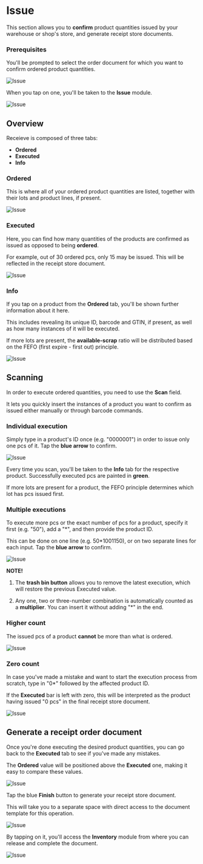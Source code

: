 # Issue

This section allows you to **confirm** product quantities issued by your warehouse or shop's store, and generate receipt store documents.

### Prerequisites

You'll be prompted to select the order document for which you want to confirm ordered product quantities.

![Issue](pictures/inv_con_issuenew.png)

When you tap on one, you'll be taken to the **Issue** module.

![Issue](pictures/inv_con_issue_modulenew.png)

## Overview

Receieve is composed of three tabs:

* **Ordered**
* **Executed**
* **Info**

### Ordered

This is where all of your ordered product quantities are listed, together with their lots and product lines, if present.

![Issue](pictures/inv_con_issue_orderednew.png)

### Executed

Here, you can find how many quantities of the products are confirmed as issued as opposed to being **ordered**.

For example, out of 30 ordered pcs, only 15 may be issued. This will be reflected in the receipt store document.

![Issue](pictures/inv_con_issue_executednew.png)

### Info

If you tap on a product from the **Ordered** tab, you'll be shown further information about it here.

This includes revealing its unique ID, barcode and GTIN, if present, as well as how many instances of it will be executed.

If more lots are present, the **available-scrap** ratio will be distributed based on the FEFO (first expire - first out) principle.

![Issue](pictures/inv_con_issue_infonew.png)

## Scanning

In order to execute ordered quantities, you need to use the **Scan** field.

It lets you quickly insert the instances of a product you want to confirm as issued either manually or through barcode commands.

### Individual execution

Simply type in a product's ID once (e.g. "0000001") in order to issue only one pcs of it. Tap the **blue arrow** to confirm.

![Issue](pictures/inv_con_issue_singlescannew.png)

Every time you scan, you'll be taken to the **Info** tab for the respective product. Successfully executed pcs are painted in **green**.

If more lots are present for a product, the FEFO principle determines which lot has pcs issued first.

### Multiple executions

To execute more pcs or the exact number of pcs for a product, specify it first (e.g. "50"), add a "*", and then provide the product ID.

This can be done on one line (e.g. 50*1001150), or on two separate lines for each input. Tap the **blue arrow** to confirm.

![Issue](pictures/inv_con_issue_multiscannew.png)

**NOTE!**

1. The **trash bin button** allows you to remove the latest execution, which will restore the previous Executed value.

2. Any one, two or three-number combination is automatically counted as a **multiplier**. You can insert it without adding "*" in the end.

### Higher count

The issued pcs of a product **cannot** be more than what is ordered.

![Issue](pictures/inv_con_issue_errornew.png)

### Zero count

In case you've made a mistake and want to start the execution process from scratch, type in "0*" followed by the affected product ID.

If the **Executed** bar is left with zero, this will be interpreted as the product having issued "0 pcs" in the final receipt store document.

![Issue](pictures/inv_con_issue_zeronew.png)

## Generate a receipt order document

Once you're done executing the desired product quantities, you can go back to the **Executed** tab to see if you've made any mistakes.

The **Ordered** value will be positioned above the **Executed** one, making it easy to compare these values.

![Issue](pictures/inv_con_issue_docfin.png)

Tap the blue **Finish** button to generate your receipt store document.

This will take you to a separate space with direct access to the document template for this operation.

![Issue](pictures/inv_con_issue_docrelease.png)

By tapping on it, you'll access the **Inventory** module from where you can release and complete the document.

![Issue](pictures/inv_con_issuedoc.png)

